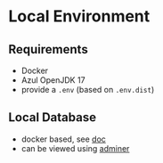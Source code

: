 # Local Environment

## Requirements
* Docker
* Azul OpenJDK 17
* provide a `.env` (based on `.env.dist`)

## Local Database
* docker based, see [doc](https://hub.docker.com/_/postgres) 
* can be viewed using [adminer](https://hub.docker.com/_/adminer)